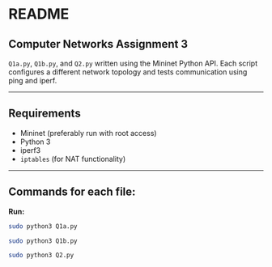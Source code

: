 # README

## Computer Networks Assignment 3

`Q1a.py`, `Q1b.py`, and `Q2.py` written using the Mininet Python API. Each script configures a different network topology and tests communication using ping and iperf.

---

## Requirements

- Mininet (preferably run with root access)
- Python 3
- iperf3
- `iptables` (for NAT functionality)

---

## Commands for each file:


**Run:**
```bash
sudo python3 Q1a.py

sudo python3 Q1b.py

sudo python3 Q2.py





